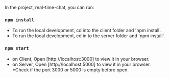 In the project, real-time-chat, you can run:

### `npm install`

- To run the local development, cd into the client folder and 'npm install'.
- To run the local development, cd in to the server folder and 'npm install'.

### `npm start`

- on Client, Open [http://localhost:3000] to view it in your browser.
- on Server, Open [http://localhost:5000] to view it in your browser.
*Check if the port 3000 or 5000 is empty before open.
